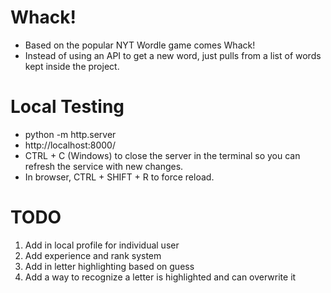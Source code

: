 # Whack!

- Based on the popular NYT Wordle game comes Whack!
- Instead of using an API to get a new word, just pulls from a list of words kept inside the project.

# Local Testing
- python -m http.server
- http://localhost:8000/
- CTRL + C (Windows) to close the server in the terminal so you can refresh the service with new changes.
- In browser, CTRL + SHIFT + R to force reload.

# TODO
1. Add in local profile for individual user
2. Add experience and rank system
3. Add in letter highlighting based on guess
4. Add a way to recognize a letter is highlighted and can overwrite it